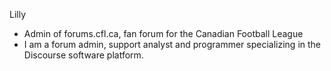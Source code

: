 Lilly 
- Admin of forums.cfl.ca, fan forum for the Canadian Football League
- I am a forum admin, support analyst and programmer specializing in the Discourse software platform.   

<!---
Lillinator/Lillinator is a ✨ special ✨ repository because its `README.md` (this file) appears on your GitHub profile.
You can click the Preview link to take a look at your changes.
--->
